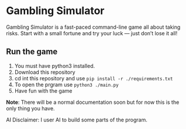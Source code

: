 # Gambling Simulator

Gambling Simulator is a fast-paced command-line game all about taking risks.
Start with a small fortune and try your luck — just don’t lose it all!

## Run the game
1. You must have python3 installed.
2. Download this repository
3. cd int this repository and use `pip install -r ./requirements.txt`
4. To open the prgram use `python3 ./main.py`
5. Have fun with the game

**Note**: There will be a normal documentation soon but for now this is the only thing you have.

AI Disclaimer:
I user AI to build some parts of the program.

